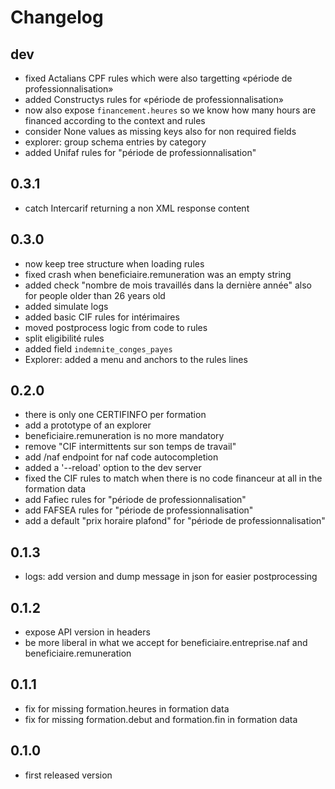 # Changelog

## dev

- fixed Actalians CPF rules which were also targetting «période de
  professionnalisation»
- added Constructys rules for «période de professionnalisation»
- now also expose `financement.heures` so we know how many hours are financed
  according to the context and rules
- consider None values as missing keys also for non required fields
- explorer: group schema entries by category
- added Unifaf rules for "période de professionnalisation"

## 0.3.1

- catch Intercarif returning a non XML response content

## 0.3.0

- now keep tree structure when loading rules
- fixed crash when beneficiaire.remuneration was an empty string
- added check "nombre de mois travaillés dans la dernière année" also for people
  older than 26 years old
- added simulate logs
- added basic CIF rules for intérimaires
- moved postprocess logic from code to rules
- split eligibilité rules
- added field `indemnite_conges_payes`
- Explorer: added a menu and anchors to the rules lines


## 0.2.0

- there is only one CERTIFINFO per formation
- add a prototype of an explorer
- beneficiaire.remuneration is no more mandatory
- remove "CIF intermittents sur son temps de travail"
- add /naf endpoint for naf code autocompletion
- added a '--reload' option to the dev server
- fixed the CIF rules to match when there is no code financeur at all in the
  formation data
- add Fafiec rules for "période de professionnalisation"
- add FAFSEA rules for "période de professionnalisation"
- add a default "prix horaire plafond" for "période de professionnalisation"


## 0.1.3

- logs: add version and dump message in json for easier postprocessing


## 0.1.2

- expose API version in headers
- be more liberal in what we accept for beneficiaire.entreprise.naf and beneficiaire.remuneration


## 0.1.1

- fix for missing formation.heures in formation data
- fix for missing formation.debut and formation.fin in formation data

## 0.1.0

- first released version
